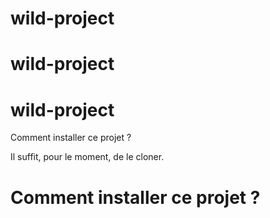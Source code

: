 # wild-project
# wild-project
# wild-project
Comment installer ce projet ?

Il suffit, pour le moment, de le cloner.
# Comment installer ce projet ? 